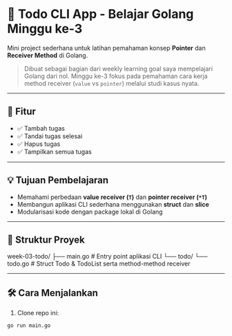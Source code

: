 # 📝 Todo CLI App - Belajar Golang Minggu ke-3

Mini project sederhana untuk latihan pemahaman konsep **Pointer** dan **Receiver Method** di Golang.

> Dibuat sebagai bagian dari weekly learning goal saya mempelajari Golang dari nol. Minggu ke-3 fokus pada pemahaman cara kerja method receiver (`value` vs `pointer`) melalui studi kasus nyata.

---

## 🎯 Fitur

- ✅ Tambah tugas
- ✅ Tandai tugas selesai
- ✅ Hapus tugas
- ✅ Tampilkan semua tugas

---

## 💡 Tujuan Pembelajaran

- Memahami perbedaan **value receiver (`T`)** dan **pointer receiver (`*T`)**
- Membangun aplikasi CLI sederhana menggunakan **struct** dan **slice**
- Modularisasi kode dengan package lokal di Golang

---

## 🧱 Struktur Proyek
week-03-todo/
├── main.go # Entry point aplikasi CLI
└── todo/
└── todo.go # Struct Todo & TodoList serta method-method receiver


---

## 🛠 Cara Menjalankan

1. Clone repo ini:

```bash
go run main.go
